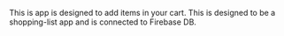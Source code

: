 This is app is designed to add items in your cart. This is designed to be a shopping-list app and is connected to Firebase DB. 
